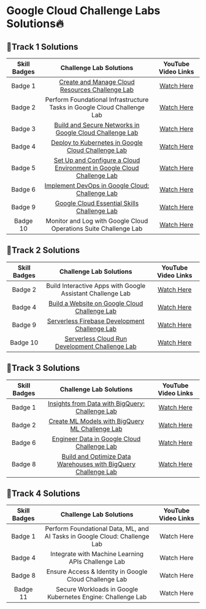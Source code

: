 # Google Cloud Challenge Labs Solutions🔥

## 📌Track 1 Solutions

|  Skill Badges  | Challenge Lab Solutions  |  YouTube Video Links  |
|:--------------:|:------------------------:|:---------------------:|
|  Badge 1  |  [Create and Manage Cloud Resources Challenge Lab](https://github.com/kishanrajput23/Google-Cloud-Challenge-Labs/blob/main/Create%20and%20Manage%20Cloud%20Resources%20Challenge%20Lab.txt)  |  [Watch Here](https://www.youtube.com/watch?v=-HqWZetKL-4)  |
|  Badge 2  |  Perform Foundational Infrastructure Tasks in Google Cloud Challenge Lab  |  [Watch Here](https://cutt.ly/PHA95O3)  |
|  Badge 3  |  [Build and Secure Networks in Google Cloud Challenge Lab](https://github.com/kishanrajput23/Google-Cloud-Challenge-Labs/blob/main/Build%20and%20Secure%20Networks%20in%20Google%20Cloud%20Challenge%20Lab.txt)  |  [Watch Here](https://www.youtube.com/watch?v=LacQs_lHZPY)  |
|  Badge 4  |  [Deploy to Kubernetes in Google Cloud Challenge Lab](https://github.com/kishanrajput23/Google-Cloud-Challenge-Labs/blob/main/Deploy%20to%20Kubernetes%20in%20Google%20Cloud%20Challenge%20Lab.txt)  |  [Watch Here](https://www.youtube.com/watch?v=7w8uKwVNBo8)  |
|  Badge 5  |  [Set Up and Configure a Cloud Environment in Google Cloud Challenge Lab](https://github.com/kishanrajput23/Google-Cloud-Challenge-Labs/blob/main/Set%20Up%20and%20Configure%20a%20Cloud%20Environment%20in%20Google%20Cloud%20Challenge%20Lab.txt)  |  [Watch Here](https://www.youtube.com/watch?v=UN4vI0zFRa0)  |
|  Badge 6  |  [Implement DevOps in Google Cloud: Challenge Lab](https://github.com/kishanrajput23/Google-Cloud-Challenge-Labs/blob/main/Implement%20DevOps%20in%20Google%20Cloud:%20Challenge%20Lab.txt)  |  [Watch Here](https://cutt.ly/QHA9gHB)  |
|  Badge 9  |  [Google Cloud Essential Skills Challenge Lab](https://github.com/kishanrajput23/Google-Cloud-Challenge-Labs/blob/main/Google%20Cloud%20Essential%20Skills%20Challenge%20Lab.txt)  |  [Watch Here](https://cutt.ly/4HA8acA)  |
|  Badge 10  |  Monitor and Log with Google Cloud Operations Suite Challenge Lab  |  [Watch Here](https://cutt.ly/lHGQoX1)  |

## 📌Track 2 Solutions

|  Skill Badges  | Challenge Lab Solutions  |  YouTube Video Links  |
|:--------------:|:------------------------:|:---------------------:|
|  Badge 2  |  Build Interactive Apps with Google Assistant Challenge Lab  |  [Watch Here](https://cutt.ly/AHA3AYz)  |
|  Badge 4  |  [Build a Website on Google Cloud Challenge Lab](https://github.com/kishanrajput23/Google-Cloud-Challenge-Labs/blob/main/Build%20a%20Website%20on%20Google%20Cloud:%20Challenge%20Lab.md)  |  [Watch Here](https://cutt.ly/8HJWWH3)  |
|  Badge 9  |  [Serverless Firebase Development Challenge Lab](https://github.com/kishanrajput23/Google-Cloud-Challenge-Labs/blob/main/Serverless%20Firebase%20Development%20Challenge%20Lab.md)  |  [Watch Here](https://cutt.ly/OHGJgbz)  |
|  Badge 10  |  [Serverless Cloud Run Development Challenge Lab](https://github.com/kishanrajput23/Google-Cloud-Challenge-Labs/blob/main/Serverless%20Cloud%20Run%20Development%20Challenge%20Lab.md)  |  [Watch Here](https://cutt.ly/oHGJL0M)  |

## 📌Track 3 Solutions

|  Skill Badges  | Challenge Lab Solutions  |  YouTube Video Links  |
|:--------------:|:------------------------:|:---------------------:|
|  Badge 1  |  [Insights from Data with BigQuery: Challenge Lab](https://github.com/kishanrajput23/Google-Cloud-Challenge-Labs/blob/main/Insights%20from%20Data%20with%20BigQuery%20Challenge%20Lab.md)  |  [Watch Here](https://cutt.ly/UH0bps5)  |
|  Badge 2  |  [Create ML Models with BigQuery ML Challenge Lab](https://github.com/kishanrajput23/Google-Cloud-Challenge-Labs/blob/main/Create%20ML%20Models%20with%20BigQuery%20ML%20Challenge%20Lab.md)  |  [Watch Here](https://cutt.ly/0H0bkQA)  |
|  Badge 6  |  [Engineer Data in Google Cloud Challenge Lab](https://github.com/kishanrajput23/Google-Cloud-Challenge-Labs/blob/main/Engineer%20Data%20in%20Google%20Cloud%20Challenge%20Lab.md)  |  [Watch Here](https://cutt.ly/DH0bm7c)  |
|  Badge 8  |  [Build and Optimize Data Warehouses with BigQuery Challenge Lab](https://github.com/kishanrajput23/Google-Cloud-Challenge-Labs/blob/main/Build%20and%20Optimize%20Data%20Warehouses%20with%20BigQuery%20Challenge%20Lab.md)  |  [Watch Here](https://cutt.ly/jH0bYnW)  |

## 📌Track 4 Solutions

|  Skill Badges  | Challenge Lab Solutions  |  YouTube Video Links  |
|:--------------:|:------------------------:|:---------------------:|
|  Badge 1  |  Perform Foundational Data, ML, and AI Tasks in Google Cloud: Challenge Lab  |  Watch Here  |
|  Badge 4  |  Integrate with Machine Learning APIs Challenge Lab  |  Watch Here  |
|  Badge 8  |  Ensure Access & Identity in Google Cloud Challenge Lab  |  Watch Here  |
|  Badge 11  |  Secure Workloads in Google Kubernetes Engine: Challenge Lab  |  Watch Here  |
